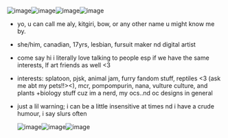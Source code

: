 ![image](https://github.com/user-attachments/assets/d2e33c0e-c4f7-443c-b58d-267248a148ae)![image](https://github.com/user-attachments/assets/81de24d6-1750-476f-ace9-787665c56f25)![image](https://github.com/user-attachments/assets/024b2eb0-1647-4542-b890-0298de6b1cfa)![image](https://github.com/user-attachments/assets/49295ec5-6ed5-4c97-96ee-67db5ff62f5b)

- yo, u can call me aly, kitgiri, bow, or any other name u might know me by.
- she/him, canadian, 17yrs, lesbian, fursuit maker nd digital artist
- come say hi i literally love talking to people esp if we have the same interests, lf art friends as well <3

- interests: splatoon, pjsk, animal jam, furry fandom stuff, reptiles <3 (ask me abt my pets!!><), mcr, pompompurin, nana, vulture culture, and plants +biology stuff cuz im a nerd, my ocs..nd oc designs in general
- just a lil warning; i can be a little insensitive at times nd i have a crude humour, i say slurs often

  ![image](https://github.com/user-attachments/assets/3a14cba5-77d4-441c-9b82-f9b48209e5dd)![image](https://github.com/user-attachments/assets/895f9c87-ce91-4742-920d-5c12c238af7f)![image](https://github.com/user-attachments/assets/dd217cb6-1f31-4c19-8b5f-c1bddb72153e)



